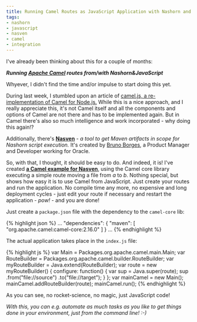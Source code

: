 ```yaml
---
title: Running Camel Routes as JavaScript Application with Nashorn and Nasven
tags:
- nashorn
- javascript
- nasven
- camel
- integration
---
```


I've already been thinking about this for a couple of months:

_**Running [Apache Camel](http://camel.apache.org) routes from/with Nashorn&JavaScript**_

Whyever, I didn't find the time and/or impulse to start doing this yet.

During last week, I stumbled upon an article of [camel.js, a re-implementation of Camel for Node.js.](http://matthewcodes.github.io/blog/2015/05/09/camel-dot-js-an-introduction/)
While this is a nice approach, and I really appreciate this, it's not Camel itself and all the components and options of Camel are not there and has to be implemented again. But in Camel there's also so much intelligence and work incorporated - why doing this again!?

Additionally, there's **[Nasven](https://github.com/nasven)** - _a tool to get Maven artifacts in scope for Nashorn script execution._ It's created by [Bruno Borges](http://brunoborges.com/), a Product Manager and Developer working for Oracle.

So, with that, I thought, it should be easy to do. And indeed, it is!
I've created **[a Camel example for Nasven](https://github.com/dasniko/nasven-samples/tree/camel/camel)**, using the Camel core library executing a simple route moving a file from _a_ to _b_. Nothing special, but shows how easy it is to use Camel from JavaScript. Just create your routes and run the application. No compile time any more, no expensive and long deployment cycles - just edit your route if necessary and restart the application - _pow!_ - and you are done!

Just create a `package.json` file with the dependency to the `camel-core` lib:

{% highlight json %}
...
  "dependencies": {
    "maven": [
      "org.apache.camel:camel-core:2.16.0"
    ]
  }
...
{% endhighlight %}

The actual application takes place in the `index.js` file:

{% highlight js %}
var Main = Packages.org.apache.camel.main.Main;
var RouteBuilder = Packages.org.apache.camel.builder.RouteBuilder;
var myRouteBuilder = Java.extend(RouteBuilder);
var route = new myRouteBuilder() {
  configure: function() {
    var sup = Java.super(route);
    sup
      .from("file://source")
      .to("file://target");
  }
};
var mainCamel = new Main();
mainCamel.addRouteBuilder(route);
mainCamel.run();
{% endhighlight %}

As you can see, no rocket-science, no magic, just JavaScript code!

_With this, you can e.g. automate as much tasks as you like to get things done in your environment, just from the command line! :-)_
